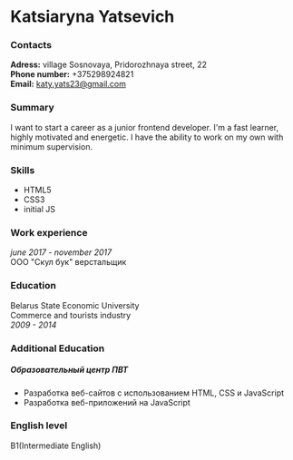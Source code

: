 # Katsiaryna Yatsevich

### Сontacts

**Adress:** village Sosnovaya, Pridorozhnaya street, 22  
**Phone number:** +375298924821  
**Email:** katy.yats23@gmail.com  

### Summary

I want to start a career as a junior frontend developer. I'm a fast learner, highly motivated and energetic. I have the ability to work on my own with minimum supervision.

### Skills

- HTML5
- CSS3
- initial JS

### Work experience

*june 2017 - november 2017*  
ООО "Скул бук" верстальщик

### Education

Belarus State Economic University  
Commerce and tourists industry  
*2009 - 2014*

### Additional Education

##### Образовательный центр ПВТ
- Разработка веб-сайтов с использованием HTML, CSS и JavaScript
- Разработка веб-приложений на JavaScript

### English level

B1(Intermediate English)